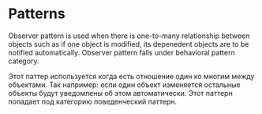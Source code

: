 # Patterns
Observer pattern is used when there is one-to-many relationship between objects 
such as if one object is modified, 
its depenedent objects are to be notified automatically. 
Observer pattern falls under behavioral pattern category.

Этот паттер используется когда есть отношение один ко многим между объектами. 
Так например: если один объект изменяется остальные объекты будут уведомлены об этом 
автоматически.
Этот паттерн попадает под категорию поведенческий паттерн.
